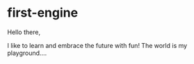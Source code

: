 # first-engine

Hello there,

I like to learn and embrace the future with fun!
The world is my playground....
